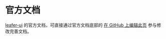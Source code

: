 # 官方文档

[leafer-ui](https://github.com/leaferjs/ui) 的官方文档，可直接通过官方文档底部的 [在 GitHub 上编辑此页](https://github.com/leaferjs/docs/edit/main/src/guide/index.md) 参与修改完善文档。
